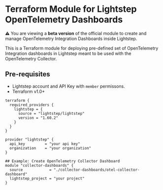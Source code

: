 # Terraform Module for Lightstep OpenTelemetry Dashboards

**:warning:** You are viewing a **beta version** of the official
module to create and manage OpenTelemetry Integration Dashboards inside Lightstep.

This is a Terraform module for deploying pre-defined set of OpenTelemetry Integration dashboards in Lightstep meant to be used with the OpenTelemetry Collector.

## Pre-requisites

* Lightstep account and API Key with `member` permissons.
* Terraform v1.0+


```
terraform {
  required_providers {
    lightstep = {
      source = "lightstep/lightstep"
      version = "1.60.2"
    }
  }
}

provider "lightstep" {
  api_key         = "your api key"
  organization    = "your organization"
}

## Example: Create OpenTelemetry Collector Dashboard
module "collector-dashboards" {
  source            = "./collector-dashboards/otel-collector-dashboard"
  lightstep_project = "your project"
}

```